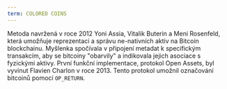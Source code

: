 ```yaml
---
term: COLORED COINS
---
```


Metoda navržená v roce 2012 Yoni Assia, Vitalik Buterin a Meni Rosenfeld, která umožňuje reprezentaci a správu ne-nativních aktiv na Bitcoin blockchainu. Myšlenka spočívala v připojení metadat k specifickým transakcím, aby se bitcoiny "obarvily" a indikovala jejich asociace s fyzickými aktivy. První funkční implementace, protokol Open Assets, byl vyvinut Flavien Charlon v roce 2013. Tento protokol umožnil označování bitcoinů pomocí `OP_RETURN`.